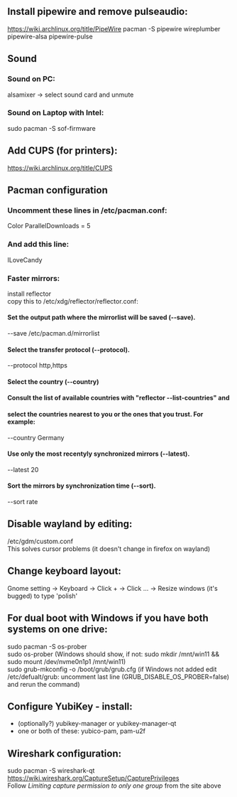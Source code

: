 ## Install pipewire and remove pulseaudio:
https://wiki.archlinux.org/title/PipeWire 
pacman -S pipewire wireplumber pipewire-alsa pipewire-pulse

## Sound
### Sound on PC:
alsamixer -> select sound card and unmute
### Sound on Laptop with Intel:
sudo pacman -S sof-firmware

## Add CUPS (for printers):
https://wiki.archlinux.org/title/CUPS

## Pacman configuration
### Uncomment these lines in /etc/pacman.conf:
Color
ParallelDownloads = 5
### And add this line:
ILoveCandy

### Faster mirrors:
install reflector  
copy this to /etc/xdg/reflector/reflector.conf:
#### Set the output path where the mirrorlist will be saved (--save).
--save /etc/pacman.d/mirrorlist
#### Select the transfer protocol (--protocol).
--protocol http,https
#### Select the country (--country)
#### Consult the list of available countries with "reflector --list-countries" and
#### select the countries nearest to you or the ones that you trust. For example:
--country Germany
#### Use only the most recentyly synchronized mirrors (--latest).
--latest 20
#### Sort the mirrors by synchronization time (--sort).
--sort rate

## Disable wayland by editing:
/etc/gdm/custom.conf  
This solves cursor problems (it doesn't change in firefox on wayland)

## Change keyboard layout:
Gnome setting -> Keyboard -> Click + -> Click ... -> Resize windows (it's bugged) to type 'polish'

## For dual boot with Windows if you have both systems on one drive:
sudo pacman -S os-prober  
sudo os-prober (Windows should show, if not: sudo mkdir /mnt/win11 && sudo mount /dev/nvme0n1p1 /mnt/win11)  
sudo grub-mkconfig -o /boot/grub/grub.cfg (if Windows not added edit /etc/defualt/grub: uncomment last line (GRUB_DISABLE_OS_PROBER=false) and rerun the command)

## Configure YubiKey - install:
* (optionally?) yubikey-manager or yubikey-manager-qt
* one or both of these: yubico-pam, pam-u2f

## Wireshark configuration:
sudo pacman -S wireshark-qt  
https://wiki.wireshark.org/CaptureSetup/CapturePrivileges  
Follow *Limiting capture permission to only one group* from the site above
